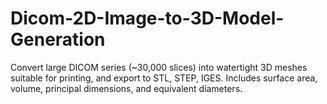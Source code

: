# Dicom-2D-Image-to-3D-Model-Generation
Convert large DICOM series (~30,000 slices) into watertight 3D meshes suitable for printing, and export to STL, STEP, IGES. Includes surface area, volume, principal dimensions, and equivalent diameters.
